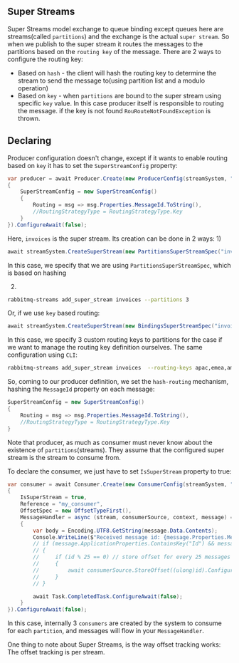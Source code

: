 ## Super Streams
Super Streams model exchange to queue binding except queues here are streams(called `partitions`) and the 
exchange is the actual `super stream`. So when we publish to the super stream it routes the messages to the
partitions based on the `routing key` of the message. There are 2 ways to configure the routing key:
* Based on `hash` - the client will hash the routing key to determine the stream to send the message to(using partition list and a modulo operation)
* Based on `key` - when `partitions` are bound to the super stream using specific `key` value. In
this case producer itself is responsible to routing the message. if the key is not found `RouRouteNotFoundException`
is thrown.

## Declaring
Producer configuration doesn't change, except if it wants to enable routing based on `key` it has
to set the `SuperStreamConfig` property:
```csharp
var producer = await Producer.Create(new ProducerConfig(streamSystem, "invoices")
{
    SuperStreamConfig = new SuperStreamConfig()
    {
        Routing = msg => msg.Properties.MessageId.ToString(),
        //RoutingStrategyType = RoutingStrategyType.Key
    }
}).ConfigureAwait(false);
```
Here, `invoices` is the super stream. Its creation can be done in 2 ways:
1) 
```csharp
await streamSystem.CreateSuperStream(new PartitionsSuperStreamSpec("invoices", 3));
```
In this case, we specify that we are using `PartitionsSuperStreamSpec`, which is based on hashing

2) 
```bash
rabbitmq-streams add_super_stream invoices --partitions 3
```

Or, if we use `key` based routing:
```csharp
await streamSystem.CreateSuperStream(new BindingsSuperStreamSpec("invoices", new []{"amer", "emea", "apac"}));
```
In this case, we specify 3 custom routing keys to partitions for the case if we want to manage the routing
key definition ourselves. The same configuration using `CLI`:
```bash
rabbitmq-streams add_super_stream invoices  --routing-keys apac,emea,amer
```

So, coming to our producer definition, we set the `hash-routing` mechanism, hashing the `MessageId`
property on each message:
```csharp
SuperStreamConfig = new SuperStreamConfig()
{
    Routing = msg => msg.Properties.MessageId.ToString(),
    //RoutingStrategyType = RoutingStrategyType.Key
}
```
Note that producer, as much as consumer must never know about the existence of `partitions`(streams).
They assume that the configured super stream is the stream to consume from.

To declare the consumer, we just have to set `IsSuperStream` property to true:
```csharp
var consumer = await Consumer.Create(new ConsumerConfig(streamSystem, "invoices")
{
    IsSuperStream = true,
    Reference = "my_consumer",
    OffsetSpec = new OffsetTypeFirst(),
    MessageHandler = async (stream, consumerSource, context, message) =>
    {
        var body = Encoding.UTF8.GetString(message.Data.Contents);
        Console.WriteLine($"Received message id: {message.Properties.MessageId}, body: {body}, stream: {stream}, offset: {context.Offset}");
        // if (message.ApplicationProperties.ContainsKey("Id") && message.ApplicationProperties["Id"] is int id)
        // {
        //     if (id % 25 == 0) // store offset for every 25 messages
        //     {
        //         await consumerSource.StoreOffset((ulong)id).ConfigureAwait(false);
        //     }
        // }

        await Task.CompletedTask.ConfigureAwait(false);
    }
}).ConfigureAwait(false);
```
In this case, internally 3 `consumers` are created by the system to consume for each `partition`, and 
messages will flow in your `MessageHandler`.

One thing to note about Super Streams, is the way offset tracking works: The offset tracking is per stream.